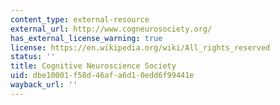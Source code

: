 ```yaml
---
content_type: external-resource
external_url: http://www.cogneurosociety.org/
has_external_license_warning: true
license: https://en.wikipedia.org/wiki/All_rights_reserved
status: ''
title: Cognitive Neuroscience Society
uid: dbe10001-f58d-46af-a6d1-0edd6f99441e
wayback_url: ''
---
```

